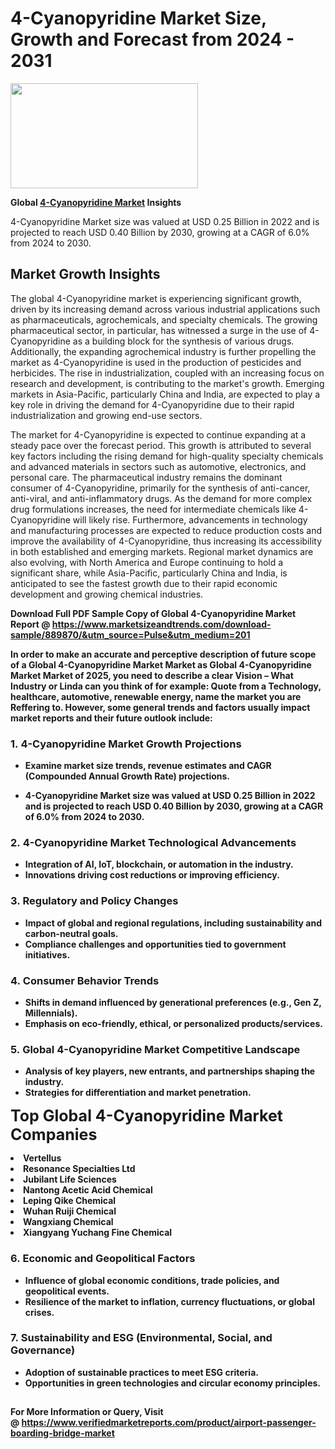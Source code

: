 <H1>4-Cyanopyridine Market Size, Growth and Forecast from 2024 - 2031</H1><img class="aligncenter size-medium wp-image-584254" src="https://thirdeyenews.in/wp-content/uploads/2024/09/Global-Market-Research-300x168.jpeg" alt="" width="300" height="168" /><p><strong>Global&nbsp;<a href="https://www.marketsizeandtrends.com/download-sample/889870/&amp;utm_source=Pulse&amp;utm_medium=201">4-Cyanopyridine Market</a> Insights</strong></p><p>4-Cyanopyridine Market size was valued at USD 0.25 Billion in 2022 and is projected to reach USD 0.40 Billion by 2030, growing at a CAGR of 6.0% from 2024 to 2030.</p><p><h2>Market Growth Insights</h2> <p>The global 4-Cyanopyridine market is experiencing significant growth, driven by its increasing demand across various industrial applications such as pharmaceuticals, agrochemicals, and specialty chemicals. The growing pharmaceutical sector, in particular, has witnessed a surge in the use of 4-Cyanopyridine as a building block for the synthesis of various drugs. Additionally, the expanding agrochemical industry is further propelling the market as 4-Cyanopyridine is used in the production of pesticides and herbicides. The rise in industrialization, coupled with an increasing focus on research and development, is contributing to the market's growth. Emerging markets in Asia-Pacific, particularly China and India, are expected to play a key role in driving the demand for 4-Cyanopyridine due to their rapid industrialization and growing end-use sectors.</p> <p><strong></strong></p> <p>The market for 4-Cyanopyridine is expected to continue expanding at a steady pace over the forecast period. This growth is attributed to several key factors including the rising demand for high-quality specialty chemicals and advanced materials in sectors such as automotive, electronics, and personal care. The pharmaceutical industry remains the dominant consumer of 4-Cyanopyridine, primarily for the synthesis of anti-cancer, anti-viral, and anti-inflammatory drugs. As the demand for more complex drug formulations increases, the need for intermediate chemicals like 4-Cyanopyridine will likely rise. Furthermore, advancements in technology and manufacturing processes are expected to reduce production costs and improve the availability of 4-Cyanopyridine, thus increasing its accessibility in both established and emerging markets. Regional market dynamics are also evolving, with North America and Europe continuing to hold a significant share, while Asia-Pacific, particularly China and India, is anticipated to see the fastest growth due to their rapid economic development and growing chemical industries.</p> <p><strong></p><p><span class=""><strong>Download Full PDF Sample Copy of Global 4-Cyanopyridine Market Report</strong> @ <a href="https://www.marketsizeandtrends.com/download-sample/889870/&amp;utm_source=Pulse&amp;utm_medium=201" target="_blank">https://www.marketsizeandtrends.com/download-sample/889870/&amp;utm_source=Pulse&amp;utm_medium=201</a></span></p><p>In order to make an accurate and perceptive description of future scope of a Global&nbsp;4-Cyanopyridine Market Market as Global&nbsp;4-Cyanopyridine Market Market of 2025, you need to describe a clear Vision &ndash; What Industry or Linda can you think of for example: Quote from a Technology, healthcare, automotive, renewable energy, name the market you are Reffering to. However, some general trends and factors usually impact market reports and their future outlook include:</p><h3>1.&nbsp;<strong>4-Cyanopyridine Market Growth Projections</strong></h3><ul><li>Examine market size trends, revenue estimates and CAGR (Compounded Annual Growth Rate) projections.</li><li><p>4-Cyanopyridine Market size was valued at USD 0.25 Billion in 2022 and is projected to reach USD 0.40 Billion by 2030, growing at a CAGR of 6.0% from 2024 to 2030.</p></li></ul><h3>2.&nbsp;<strong>4-Cyanopyridine Market Technological Advancements</strong></h3><ul><li>Integration of AI, IoT, blockchain, or automation in the industry.</li><li>Innovations driving cost reductions or improving efficiency.</li></ul><h3>3.&nbsp;<strong>Regulatory and Policy Changes</strong></h3><ul><li>Impact of global and regional regulations, including sustainability and carbon-neutral goals.</li><li>Compliance challenges and opportunities tied to government initiatives.</li></ul><h3>4.&nbsp;<strong>Consumer Behavior Trends</strong></h3><ul><li>Shifts in demand influenced by generational preferences (e.g., Gen Z, Millennials).</li><li>Emphasis on eco-friendly, ethical, or personalized products/services.</li></ul><h3>5.&nbsp;<strong>Global 4-Cyanopyridine Market Competitive Landscape</strong></h3><ul><li>Analysis of key players, new entrants, and partnerships shaping the industry.</li><li>Strategies for differentiation and market penetration.</li></ul><p data-pm-slice="1 1 []"><span style="color: inherit; font-family: inherit; font-size: 25px;">Top Global 4-Cyanopyridine Market Companies</span></p><div class="" data-test-id=""><p><li>Vertellus</li><li> Resonance Specialties Ltd</li><li> Jubilant Life Sciences</li><li> Nantong Acetic Acid Chemical</li><li> Leping Qike Chemical</li><li> Wuhan Ruiji Chemical</li><li> Wangxiang Chemical</li><li> Xiangyang Yuchang Fine Chemical</li></p></div><h3>6.&nbsp;<strong>Economic and Geopolitical Factors</strong></h3><ul><li>Influence of global economic conditions, trade policies, and geopolitical events.</li><li>Resilience of the market to inflation, currency fluctuations, or global crises.</li></ul><h3>7.&nbsp;<strong>Sustainability and ESG (Environmental, Social, and Governance)</strong></h3><ul><li>Adoption of sustainable practices to meet ESG criteria.</li><li>Opportunities in green technologies and circular economy principles.</li></ul><h2><strong style="font-size: 14px;">For More Information or Query, Visit @&nbsp;</strong><a style="background-color: #ffffff; font-size: 14px;" href="https://www.marketsizeandtrends.com/report/4-cyanopyridine-market/" target="_blank">https://www.verifiedmarketreports.com/product/airport-passenger-boarding-bridge-market</a></h2>
